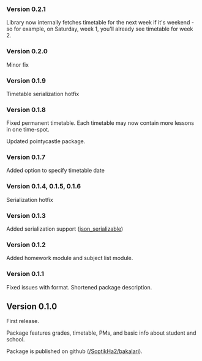 ### Version 0.2.1
Library now internally fetches timetable for the next week if it's weekend - so for example, on Saturday, week 1, you'll already see timetable for week 2.

### Version 0.2.0
Minor fix

### Version 0.1.9
Timetable serialization hotfix

### Version 0.1.8
Fixed permanent timetable. Each timetable may now contain more 
lessons in one time-spot.

Updated pointycastle package.

### Version 0.1.7
Added option to specify timetable date

### Version 0.1.4, 0.1.5, 0.1.6
Serialization hotfix

### Version 0.1.3
Added serialization support ([json_serializable](https://pub.dartlang.org/packages/json_serializable))

### Version 0.1.2
Added homework module and subject list module.

### Version 0.1.1
Fixed issues with format. Shortened package description.

## Version 0.1.0
First release.

Package features grades, timetable, PMs, and basic info about student and school.

Package is published on github ([/SoptikHa2/bakalari](https://github.com/SoptikHa2/bakalari)).